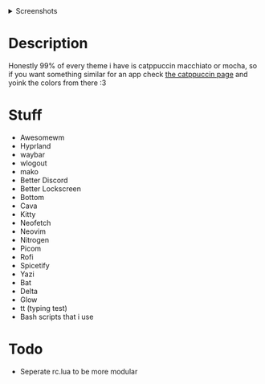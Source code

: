 <details>
<summary>Screenshots</summary>

![Neovim with Bottom](./Screenshots/nvim_bottom.png)
![Spotify with Cava](./Screenshots/music.png)
![Stuff](./Screenshots/stuff.png)
![Rofi](./Screenshots/rofi.png)

</details>

# Description
Honestly 99% of every theme i have is catppuccin macchiato or mocha, so if you want something similar for an app check [the catppuccin page](https://github.com/catppuccin/catppuccin) and yoink the colors from there :3

# Stuff
- Awesomewm
- Hyprland
- waybar
- wlogout
- mako
- Better Discord
- Better Lockscreen
- Bottom
- Cava
- Kitty 
- Neofetch
- Neovim
- Nitrogen
- Picom
- Rofi
- Spicetify
- Yazi
- Bat
- Delta
- Glow
- tt (typing test)
- Bash scripts that i use

# Todo
- Seperate rc.lua to be more modular
